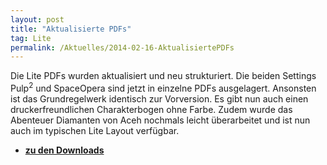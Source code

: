 ```yaml
---
layout: post
title: "Aktualisierte PDFs"
tag: Lite
permalink: /Aktuelles/2014-02-16-AktualisiertePDFs
---
```



Die Lite PDFs wurden aktualisiert und neu strukturiert. Die beiden Settings Pulp<sup>2</sup> und SpaceOpera sind jetzt in einzelne PDFs ausgelagert. Ansonsten ist das Grundregelwerk identisch zur Vorversion. Es gibt nun auch einen druckerfreundlichen Charakterbogen ohne Farbe. Zudem wurde das Abenteuer Diamanten von Aceh nochmals leicht überarbeitet und ist nun auch im typischen Lite Layout verfügbar.

- **[zu den Downloads](https://lite.jcgames.de/Publikationen/)**


